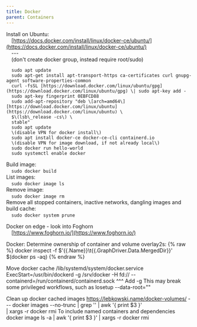 ```yaml
---
title: Docker
parent: Containers
---
```


Install on Ubuntu:  
  [https://docs.docker.com/install/linux/docker-ce/ubuntu/](https://docs.docker.com/install/linux/docker-ce/ubuntu/)  
  ---  
  \(don't create docker group, instead require root/sudo\)  
```
  sudo apt update  
  sudo apt-get install apt-transport-https ca-certificates curl gnupg-agent software-properties-common  
  curl -fsSL [https://download.docker.com/linux/ubuntu/gpg](https://download.docker.com/linux/ubuntu/gpg) \| sudo apt-key add -  
  sudo apt-key fingerprint 0EBFCD88  
  sudo add-apt-repository "deb \[arch=amd64\] [https://download.docker.com/linux/ubuntu](https://download.docker.com/linux/ubuntu) \  
  $\(lsb\_release -cs\) \  
  stable"  
  sudo apt update  
  \(disable VPN for docker install\)  
  sudo apt install docker-ce docker-ce-cli containerd.io  
  \(disable VPN for image download, if not already local\)  
  sudo docker run hello-world  
  sudo systemctl enable docker  
```
 Build image:  
  `sudo docker build`   
 List images:  
  `sudo docker image ls`  
 Remove image:  
  `sudo docker image rm`   
 Remove all stopped containers, inactive networks, dangling images and build cache:  
  `sudo docker system prune`  

Docker on edge - look into Foghorn  
  [https://www.foghorn.io/](https://www.foghorn.io/)  

Docker:
	Determine ownership of container and volume overlay2s:
{% raw %}
		docker inspect -f $'{{.Name}}\t{{.GraphDriver.Data.MergedDir}}' $(docker ps -aq)
{% endraw %}

Move docker cache
  /lib/systemd/system/docker.service
    ExecStart=/usr/bin/dockerd -g /srv/docker -H fd:// --containerd=/run/containerd/containerd.sock
    ^^^ Add -g <new-path>
  This may break some privileged workflows, such as losetup
  --data-root=""

Clean up docker cached images
  https://lebkowski.name/docker-volumes/
    ---
    docker images --no-trunc | grep '<none>' | awk '{ print $3 }' \
      | xargs -r docker rmi
  To include named containers and dependencies
    docker image ls -a | awk '{ print $3 }' | xargs -r docker rmi

